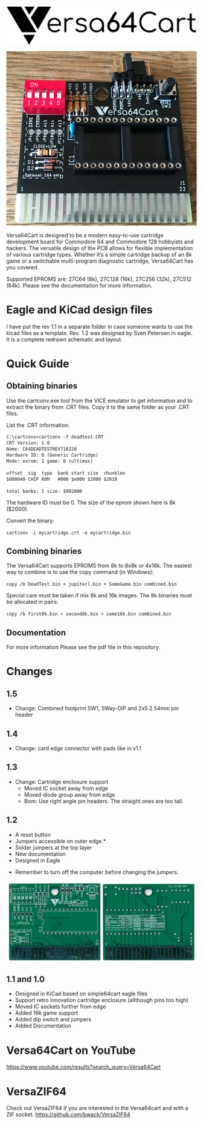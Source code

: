 
![logo](v1.2&#32;(eagle)/pictures/logo.png)

<p align="center"><img src="v1.5/pictures/2378_Versa64Cart_v1_4.JPG" alt="boardimage_v1_2" width="800"/></p>

Versa64Cart is designed to be a modern easy-to-use cartridge development board for Commodore 64 and Commodore 128 hobbyists and hackers. The versatile design of the PCB allows for flexible implementation of various cartridge types. Whether it’s a simple cartridge backup of an 8k game or a switchable multi-program diagnostic cartridge, Versa64Cart has you covered.

Supported EPROMS are: 27C64 (8k), 27C128 (16k), 27C256 (32k), 27C512 (64k).
Please see the documentation for more information.

# Eagle and KiCad design files
I have put the rev 1.1 in a separate folder in case someone wants to use the kicad files as a template.
Rev. 1.2 was designed by Sven Petersen in eagle. It is a complete redrawn schematic and layout.

# Quick Guide

## Obtaining binaries

Use the cartconv.exe tool from the VICE emulator to get information and to extract the binary from .CRT files. Copy it to the same folder as your .CRT files.

List the .CRT information:

```
C:\cartconv>cartconv -f deadtest.CRT
CRT Version: 1.0
Name: C64DEADTESTREV718220
Hardware ID: 0 (Generic Cartridge)
Mode: exrom: 1 game: 0 (ultimax)

offset  sig  type  bank start size  chunklen
$000040 CHIP ROM   #000 $e000 $2000 $2010

total banks: 1 size: $002000
```
The hardware ID must be 0. The size of the eprom shown here is 8k ($2000).

Convert the binary:

`cartconv -i mycartridge.crt -o mycartridge.bin`

## Combining binaries

The Versa64Cart supports EPROMS from 8k to 8x8k or 4x16k. The easiest way to combine is to use the copy command (in Windows):

`copy /b DeadTest.bin + jupiterl.bin + SomeGame.bin combined.bin`

Special care must be taken if mix 8k and 16k images. The 8k binaries must be allocated in pairs:

`copy /b first8k.bin + second8k.bin + some16k.bin combined.bin`

## Documentation

For more information Please see the pdf file in this repository.

# Changes
## 1.5
- Change: Combined footprint SW1, 5Way-DIP and 2x5 2.54mm pin header

## 1.4
- Change: card edge connector with pads like in v1.1

## 1.3
- Change: Cartridge enclosure support
  - Moved IC socket away from edge
  - Moved diode group away from edge
  - Bom: Use right angle pin headers. The straight ones are too tall.
  
## 1.2
- A reset button
- Jumpers accessible on outer edge.*
- Solder jumpers at the top layer
- New documentation
- Designed in Eagle
* Remember to turn off the computer before changing the jumpers.

![boardimages](v1.2&#32;(eagle)/pictures/Versa64Cart_scan_both_sides.jpg)

## 1.1 and 1.0

- Designed in KiCad based on simple64cart eagle files
- Support retro innovation cartridge enclosure (allthough pins too high)
- Moved IC sockets further from edge
- Added 16k game support
- Added dip switch and jumpers
- Added Documentation

# Versa64Cart on YouTube

https://www.youtube.com/results?search_query=Versa64Cart

# VersaZIF64
Check out VersaZIF64 if you are interested in the Versa64cart and with a ZIF socket.
https://github.com/bwack/VersaZIF64
